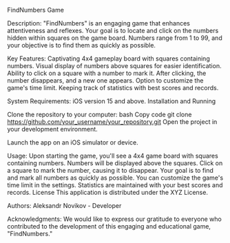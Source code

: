 FindNumbers Game

Description: 
"FindNumbers" is an engaging game that enhances attentiveness and reflexes. Your goal is to locate and click on the numbers hidden within squares on the game board. Numbers range from 1 to 99, and your objective is to find them as quickly as possible.

Key Features:
Captivating 4x4 gameplay board with squares containing numbers.
Visual display of numbers above squares for easier identification.
Ability to click on a square with a number to mark it.
After clicking, the number disappears, and a new one appears.
Option to customize the game's time limit.
Keeping track of statistics with best scores and records.

System Requirements:
iOS version 15 and above.
Installation and Running


Clone the repository to your computer:
bash
Copy code
git clone https://github.com/your_username/your_repository.git
Open the project in your development environment.

Launch the app on an iOS simulator or device.

Usage:
Upon starting the game, you'll see a 4x4 game board with squares containing numbers.
Numbers will be displayed above the squares.
Click on a square to mark the number, causing it to disappear.
Your goal is to find and mark all numbers as quickly as possible.
You can customize the game's time limit in the settings.
Statistics are maintained with your best scores and records.
License
This application is distributed under the XYZ License.

Authors:
Aleksandr Novikov - Developer 

Acknowledgments:
We would like to express our gratitude to everyone who contributed to the development of this engaging and educational game, "FindNumbers."


